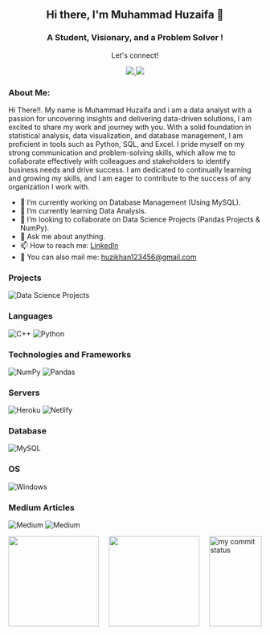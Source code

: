 <h2 align="center"> Hi there, I'm Muhammad Huzaifa 👋 </h2>
<h3 align="center">A Student, Visionary, and a Problem Solver !</h3>

<div align="center">
 <p align="center">Let's connect!</p>
<!--  <a href="https://www.facebook.com/emshaheer">
    <img src="https://img.shields.io/badge/Facebook-1877F2?style=for-the-badge&logo=facebook&logoColor=white"/>
 </a> -->
 <a href="https://instagram.com/g3rtxe">
    <img src="https://img.shields.io/badge/Instagram-E4405F?style=for-the-badge&logo=instagram&logoColor=white"/>
<!--  </a>
 <a href="https://twitter.com/emshaheer1/">
    <img src="https://img.shields.io/badge/Twitter-1DA1F2?style=for-the-badge&logo=twitter&logoColor=white" />
 </a> -->
 
 <a href="https://www.linkedin.com/in/muhammad-huzaifa-327656233/">
    <img src="https://img.shields.io/badge/linkedin-%230077B5.svg?&style=for-the-badge&logo=linkedin&logoColor=white" />
</a>

</div>

### About Me:

Hi There!!. My name is Muhammad Huzaifa and i am a data analyst with a passion for uncovering insights and delivering data-driven solutions, I am excited to share my work and journey with you. With a solid foundation in statistical analysis, data visualization, and database management, I am proficient in tools such as Python, SQL, and Excel. I pride myself on my strong communication and problem-solving skills, which allow me to collaborate effectively with colleagues and stakeholders to identify business needs and drive success. I am dedicated to continually learning and growing my skills, and I am eager to contribute to the success of any organization I work with.

- 🔭 I’m currently working on Database Management (Using MySQL).
- 🌱 I’m currently learning Data Analysis.
- 👯 I’m looking to collaborate on Data Science Projects (Pandas Projects & NumPy).
- 💬 Ask me about anything.
- 📫 How to reach me: [LinkedIn](https://www.linkedin.com/in/muhammad-huzaifa-327656233/)
- 📧 You can also mail me: huzikhan123456@gmail.com


### Projects
![Data Science Projects](https://img.shields.io/badge/Data%20Science-Projects-brightgreen?style=for-the-badge&logo=datacamp)

### Languages
![C++](https://img.shields.io/badge/C++-blue?style=for-the-badge&logo=C%2B%2B&logoColor=white&labelColor=grey&color=silver)
![Python](https://img.shields.io/badge/python-3670A0?style=for-the-badge&logo=python&logoColor=ffdd54)


### Technologies and Frameworks
![NumPy](https://img.shields.io/badge/NumPy-013243?style=for-the-badge&logo=NumPy)
![Pandas](https://img.shields.io/badge/pandas-150458?style=for-the-badge&logo=pandas&logoColor=white)

### Servers
![Heroku](https://img.shields.io/badge/heroku-%23430098.svg?style=for-the-badge&logo=heroku&logoColor=white)
![Netlify](https://img.shields.io/badge/netlify-%23000000.svg?style=for-the-badge&logo=netlify&logoColor=#00C7B7)

### Database
![MySQL](https://img.shields.io/badge/SQL-4479A1?style=for-the-badge&logo=MySQL&logoColor=white)

### OS
![Windows](https://img.shields.io/badge/Windows-00a2ed?style=for-the-badge&logo=Windows&logoColor=white)

### Medium Articles
![Medium](https://img.shields.io/badge/Medium-Follow%20Me-black?style=for-the-badge&logo=medium)
![Medium](https://img.shields.io/badge/Medium-EasiestWayToUploadCSVDataFilesIntoColab-<COLOR>?style=for-the-badge&logo=medium)

<div style="display: grid; grid-template-columns: 1fr 1fr 1fr; gap: 20px;">
  <div>
    <a href="https://github.com/Zaifh6">
      <img height="180em" src="https://github-readme-stats.vercel.app/api?username=Zaifh6&show_icons=true&theme=react&include_all_commits=true&count_private=true"/>
    </a>
  </div>
  <div>
    <a href="https://github.com/Zaifh6">
      <img height="180em" src="https://github-readme-stats-eight-theta.vercel.app/api/top-langs/?username=Zaifh6&layout=compact&langs_count=8&theme=react"/>
    </a>
  </div>
  <div>
    <a href="https://github.com/Zaifh6">
      <img src="https://github-readme-streak-stats.herokuapp.com/?user=Zaifh6&theme=react&hide_border=true" alt="my commit status" width="100%"/>
    </a>
  </div>
</div>
